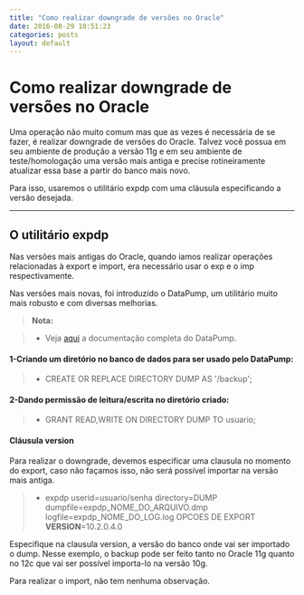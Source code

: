 ```yaml
---
title: "Como realizar downgrade de versões no Oracle"
date: 2016-08-29 10:51:23 
categories: posts
layout: default
---
```


Como realizar downgrade de versões no Oracle
===================


Uma operação não muito comum mas que as vezes é necessária de se fazer, é realizar downgrade de versões do Oracle.
Talvez você possua em seu ambiente de produção a versão 11g e em seu ambiente de teste/homologação uma versão mais antiga e precise rotineiramente atualizar essa base a partir do banco mais novo.

Para isso, usaremos o utilitário expdp com uma cláusula especificando a versão desejada.

----------


O utilitário expdp
-------------

Nas versões mais antigas do Oracle, quando iamos realizar operações relacionadas à export e import, era necessário usar o exp e o imp respectivamente.

Nas versões mais novas, foi introduzido o DataPump, um utilitário muito mais robusto e com diversas melhorias.

> **Nota:**

> - Veja [aqui](https://docs.oracle.com/cd/B19306_01/server.102/b14215/dp_overview.htm) a documentação completa do DataPump.

#### 1-Criando um diretório no banco de dados para ser usado pelo DataPump:

> - CREATE OR REPLACE DIRECTORY DUMP AS '/backup';

#### 2-Dando permissão de leitura/escrita no diretório criado:
>- GRANT READ,WRITE ON DIRECTORY DUMP TO usuario;



####  Cláusula version

Para realizar o downgrade, devemos especificar uma clausula no momento do export, caso não façamos isso, não será possível importar na versão mais antiga.

>- expdp userid=usuario/senha directory=DUMP dumpfile=expdp_NOME_DO_ARQUIVO.dmp logfile=expdp_NOME_DO_LOG.log OPCOES DE EXPORT **VERSION**=10.2.0.4.0 

Especifique na clausula version, a versão do banco onde vai ser importado o dump.
Nesse exemplo, o backup pode ser feito tanto no Oracle 11g quanto no 12c que vai ser possível importa-lo na versão 10g.

Para realizar o import, não tem nenhuma observação.
